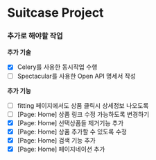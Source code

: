 # Suitcase Project

### 추가로 해야할 작업
**추가 기술**
- [x] Celery를 사용한 동시작업 수행
- [ ] Spectacular를 사용한 Open API 명세서 작성

**추가 기능**
- [ ] fitting 페이지에서도 상품 클릭시 상세정보 나오도록
- [ ] [Page: Home] 상품 링크 수정 가능하도록 변경하기
- [x] [Page: Home] 선택상품들 제거기능 추가
- [x] [Page: Home] 상품 추가할 수 있도록 수정
- [x] [Page: Home] 검색 기능 추가
- [x] [Page: Home] 페이지네이션 추가
